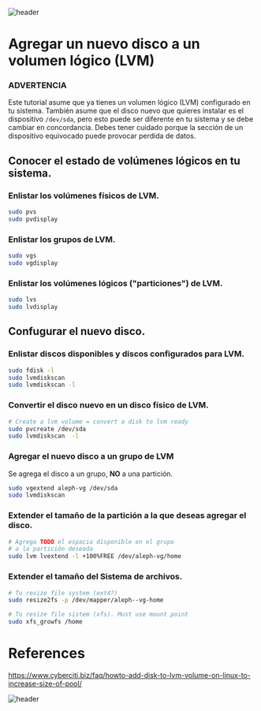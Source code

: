 
![header](/Tutoriales-IFC/assets/header.png)















# Agregar un nuevo disco a un volumen lógico (LVM)

### **ADVERTENCIA**
Este tutorial asume que ya tienes un volumen lógico (LVM) configurado en tu sistema. También asume que el disco nuevo
que quieres instalar es el dispositivo `/dev/sda`, pero esto puede ser diferente en tu sistema y se debe cambiar en
concordancia. Debes tener cuidado porque la sección de un dispositivo equivocado puede provocar perdida de datos.



## Conocer el estado de volúmenes lógicos en tu sistema.

### Enlistar los volúmenes físicos de LVM.

```bash
sudo pvs
sudo pvdisplay
```

### Enlistar los grupos de LVM.

```bash
sudo vgs
sudo vgdisplay
```

### Enlistar los volúmenes lógicos ("particiones") de LVM.

```bash
sudo lvs
sudo lvdisplay
```

## Confugurar el nuevo disco.

### Enlistar discos disponibles y discos configurados para LVM.

```bash
sudo fdisk -l
sudo lvmdiskscan
sudo lvmdiskscan -l
```

### Convertir el disco nuevo en un  disco físico de LVM.

```bash
# Create a lvm volume = convert a disk to lvm ready
sudo pvcreate /dev/sda
sudo lvmdiskscan  -l
```

### Agregar el nuevo disco a un grupo de LVM

Se agrega el disco a un grupo, **NO** a una partición.

```bash
sudo vgextend aleph-vg /dev/sda
sudo lvmdiskscan
```

### Extender el tamaño de la partición a la que deseas agregar el disco.

```bash
# Agrega TODO el espacio disponible en el grupo
# a la partición deseada
sudo lvm lvextend -l +100%FREE /dev/aleph-vg/home
```

### Extender el tamaño del **Sistema de archivos**.

```bash
# To resize file system (ext4?)
sudo resize2fs -p /dev/mapper/aleph--vg-home

# To resize file sistem (xfs). Must use mount point
sudo xfs_growfs /home
```

# References
https://www.cyberciti.biz/faq/howto-add-disk-to-lvm-volume-on-linux-to-increase-size-of-pool/















![header](/Tutoriales-IFC/assets/header.png)

